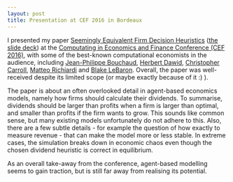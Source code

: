 ```yaml
---
layout: post
title: Presentation at CEF 2016 in Bordeaux
---
```

I presented my paper <a href="/assets/images/heuristics.pdf">Seemingly Equivalent Firm Decision Heuristics</a> (<a href="https://editorialexpress.com/cgi-bin/conference/download.cgi?paper_id=87&file_type=slides">the slide deck</a>) at the <a href="https://editorialexpress.com/conference/CEF2016/program/CEF2016.html#61">Computating in Economics and Finance Conference (CEF 2016)</a>, with some of the best-known computational economists in the audience, including <a href="https://en.wikipedia.org/wiki/Jean-Philippe_Bouchaud">Jean-Philippe Bouchaud</a>, <a href="http://www.wiwi.uni-bielefeld.de/lehrbereiche/vwl/etace/team/hdawid/">Herbert Dawid</a>, <a href="http://www.econ2.jhu.edu/people/ccarroll/">Christopher Carroll</a>, <a href="https://sites.google.com/site/matteorichiardi/home">Matteo Richiardi</a> and <a href="http://people.brandeis.edu/~blebaron/">Blake LeBaron</a>. Overall, the paper was well-received despite its limited scope (or maybe exactly because of it :) ).

The paper is about an often overlooked detail in agent-based economics models, namely how firms should calculate their dividends. To summarise, dividends should be larger than profits when a firm is larger than optimal, and smaller than profits if the firm wants to grow. This sounds like common sense, but many existing models unfortunately do not adhere to this. Also, there are a few subtle details - for example the question of how exactly to measure revenue - that can make the model more or less stable. In extreme cases, the simulation breaks down in economic chaos even though the chosen dividend heuristic is correct in equilibrium.

As an overall take-away from the conference, agent-based modelling seems to gain traction, but is still far away from realising its potential.